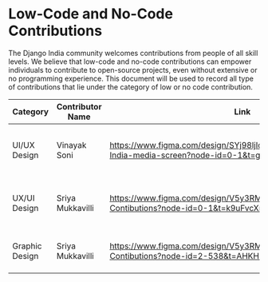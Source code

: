 # Low-Code and No-Code Contributions

The Django India community welcomes contributions from people of all skill levels. We believe that low-code and no-code contributions can empower individuals to contribute to open-source projects, even without extensive or no programming experience. This document will be used to record all type of contributions that lie under the category of low or no code contribution.

| Category | Contributor Name | Link | Description |
|----------|------------------|------|-------------|
| UI/UX Design | Vinayak Soni | https://www.figma.com/design/SYj98ljIoq63RXPvRzYOUM/Django-India-media-screen?node-id=0-1&t=gypdyRGwffnyZXdb-1 | Designed media section to add event photographs |
| UX/UI Design | Sriya Mukkavilli | https://www.figma.com/design/V5y3RMsDsTlF0nBaWudQBX/Django-Contibutions?node-id=0-1&t=k9uFvcXmrWMJua5E-1 | Added Attendees List Modal Design - Grid View|
| Graphic Design | Sriya Mukkavilli | https://www.figma.com/design/V5y3RMsDsTlF0nBaWudQBX/Django-Contibutions?node-id=2-538&t=AHKHlaQH2pDHvIPx-1 | Illustration Kit for Mandala Designs

